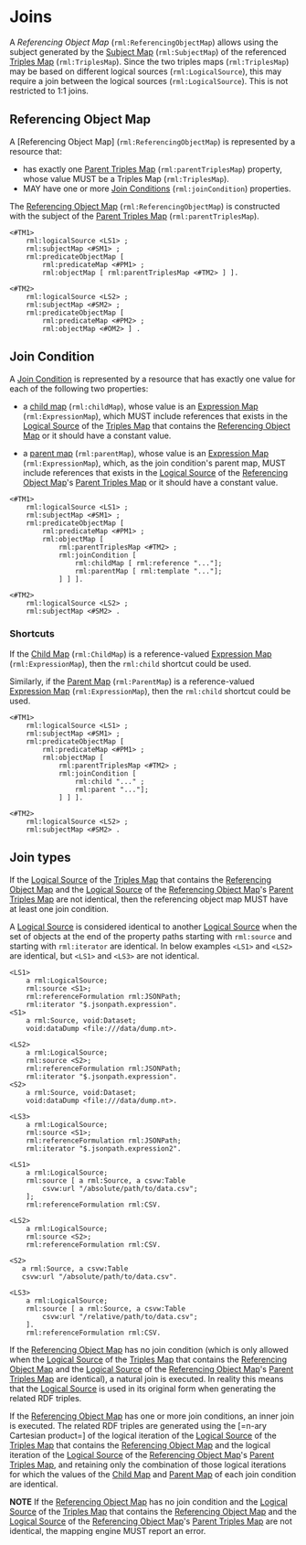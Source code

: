 # Joins

A <dfn>Referencing Object Map</dfn> (`rml:ReferencingObjectMap`) allows
using the subject generated by the [Subject Map]() (`rml:SubjectMap`)
of the referenced [Triples Map]() (`rml:TriplesMap`).
Since the two triples maps (`rml:TriplesMap`) may be based on
different logical sources (`rml:LogicalSource`),
this may require a join between the logical sources (`rml:LogicalSource`).
This is not restricted to 1:1 joins.

## Referencing Object Map

A [Referencing Object Map] (`rml:ReferencingObjectMap`) is represented by a resource that:

* has exactly one [Parent Triples Map]() (`rml:parentTriplesMap`) property,
  whose value MUST be a Triples Map (`rml:TriplesMap`).
* MAY have one or more [Join Conditions]()  (`rml:joinCondition`) properties.

The [Referencing Object Map]() (`rml:ReferencingObjectMap`)
is constructed with the subject of the [Parent Triples Map]() (`rml:parentTriplesMap`).

```
<#TM1> 
    rml:logicalSource <LS1> ;
    rml:subjectMap <#SM1> ;
    rml:predicateObjectMap [
        rml:predicateMap <#PM1> ;
        rml:objectMap [ rml:parentTriplesMap <#TM2> ] ]. 

<#TM2> 
    rml:logicalSource <LS2> ;
    rml:subjectMap <#SM2> ;
    rml:predicateObjectMap [
        rml:predicateMap <#PM2> ;
        rml:objectMap <#OM2> ] .
```

## Join Condition

A [Join Condition]() is represented by a resource that
has exactly one value for each of the following two properties:

* a [child map]() (`rml:childMap`),
  whose value is an [Expression Map]() (`rml:ExpressionMap`), which
  MUST include references that exists in the [Logical Source]()
  of the [Triples Map]() that contains the [Referencing Object Map]()
  or it should have a constant value.

* a [parent map]() (`rml:parentMap`),
  whose value is an [Expression Map]() (`rml:ExpressionMap`), which,
  as the join condition's parent map,
  MUST include references that exists in the [Logical Source]()
  of the [Referencing Object Map]()'s [Parent Triples Map]()
  or it should have a constant value.

```
<#TM1> 
    rml:logicalSource <LS1> ;
    rml:subjectMap <#SM1> ;
    rml:predicateObjectMap [
        rml:predicateMap <#PM1> ;
        rml:objectMap [ 
            rml:parentTriplesMap <#TM2> ;
            rml:joinCondition [
                rml:childMap [ rml:reference "..."];
                rml:parentMap [ rml:template "..."]; 
            ] ] ]. 

<#TM2> 
    rml:logicalSource <LS2> ;
    rml:subjectMap <#SM2> .
```

### Shortcuts

If the [Child Map]() (`rml:ChildMap`) is a reference-valued [Expression Map]() (`rml:ExpressionMap`),
then the `rml:child` shortcut could be used.

Similarly, if the [Parent Map]() (`rml:ParentMap`) is a reference-valued [Expression Map]() (`rml:ExpressionMap`),
then the `rml:child` shortcut could be used.

```
<#TM1> 
    rml:logicalSource <LS1> ;
    rml:subjectMap <#SM1> ;
    rml:predicateObjectMap [
        rml:predicateMap <#PM1> ;
        rml:objectMap [ 
            rml:parentTriplesMap <#TM2> ;
            rml:joinCondition [
                rml:child "..." ;
                rml:parent "..."]; 
            ] ] ]. 

<#TM2> 
    rml:logicalSource <LS2> ;
    rml:subjectMap <#SM2> .
```
## Join types

If the [Logical Source]() of the [Triples Map]() that contains the [Referencing Object Map]() 
and the [Logical Source]() of the [Referencing Object Map]()'s [Parent Triples Map]() are not identical, 
then the referencing object map MUST have at least one join condition.

A [Logical Source]() is considered identical to another [Logical Source]() 
when the set of objects at the end of the property paths starting with `rml:source` and starting with `rml:iterator` are identical. 
In below examples `<LS1>` and `<LS2>` are identical, but `<LS1>` and `<LS3>` are not identical. 
```
<LS1>
    a rml:LogicalSource; 
    rml:source <S1>;
    rml:referenceFormulation rml:JSONPath;
    rml:iterator "$.jsonpath.expression".
<S1> 
    a rml:Source, void:Dataset;
    void:dataDump <file:///data/dump.nt>. 
    
<LS2>
    a rml:LogicalSource; 
    rml:source <S2>;
    rml:referenceFormulation rml:JSONPath;
    rml:iterator "$.jsonpath.expression".
<S2> 
    a rml:Source, void:Dataset;
    void:dataDump <file:///data/dump.nt>.   
   
<LS3>
    a rml:LogicalSource; 
    rml:source <S1>;
    rml:referenceFormulation rml:JSONPath;
    rml:iterator "$.jsonpath.expression2".   
```

```
<LS1>
    a rml:LogicalSource; 
    rml:source [ a rml:Source, a csvw:Table
        csvw:url "/absolute/path/to/data.csv";
    ];
    rml:referenceFormulation rml:CSV.
    
<LS2>
    a rml:LogicalSource; 
    rml:source <S2>;
    rml:referenceFormulation rml:CSV.
    
<S2> 
   a rml:Source, a csvw:Table
   csvw:url "/absolute/path/to/data.csv".
  
<LS3>
    a rml:LogicalSource; 
    rml:source [ a rml:Source, a csvw:Table
        csvw:url "/relative/path/to/data.csv";
    ].
    rml:referenceFormulation rml:CSV.  
```

If the [Referencing Object Map]() has no join condition 
(which is only allowed when the [Logical Source]() of the [Triples Map]() that contains the [Referencing Object Map]()
and the [Logical Source]() of the [Referencing Object Map]()'s [Parent Triples Map]() are identical), a natural join is executed. 
In reality this means that the [Logical Source]() is used in its original form when generating the related RDF triples.   

If the [Referencing Object Map]() has one or more join conditions, an inner join is executed. 
The related RDF triples are generated using the [=n-ary Cartesian product=] 
of the logical iteration of the [Logical Source]() of the [Triples Map]() that contains the [Referencing Object Map]()
and the logical iteration of the [Logical Source]() of the [Referencing Object Map]()'s [Parent Triples Map](), and
retaining only the combination of those logical iterations for which the values of the [Child Map]() and [Parent Map]() of each join condition are identical.

**NOTE**
If the [Referencing Object Map]() has no join condition and the [Logical Source]() of the [Triples Map]() that contains the [Referencing Object Map]()
and the [Logical Source]() of the [Referencing Object Map]()'s [Parent Triples Map]() are not identical, the mapping engine MUST report an error.

